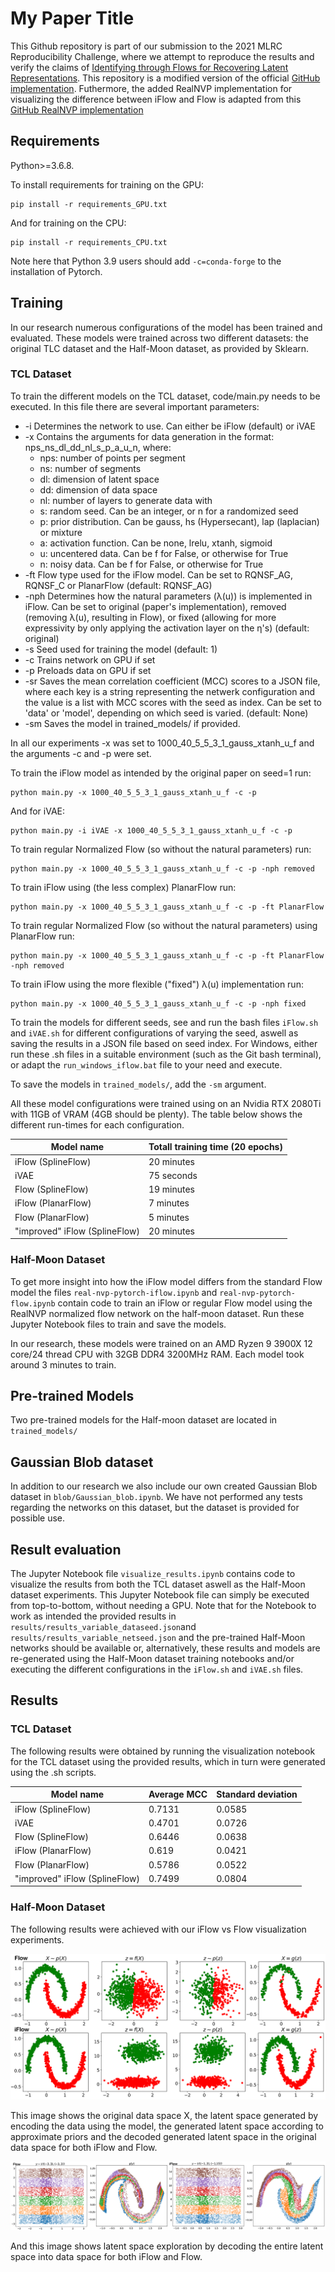 <!-- >📋  A template README.md for code accompanying a Machine Learning paper -->
# My Paper Title

This Github repository is part of our submission to the 2021 MLRC Reproducibility Challenge, where we attempt to reproduce the results and verify the claims of [Identifying through Flows for Recovering Latent Representations](https://arxiv.org/abs/1909.12555). This repository is a modified version of the official [GitHub implementation](https://github.com/MathsXDC/iFlow). Futhermore, the added RealNVP implementation for visualizing the difference between iFlow and Flow is adapted from this [GitHub RealNVP implementation](https://github.com/senya-ashukha/real-nvp-pytorch.)


## Requirements

Python>=3.6.8.

To install requirements for training on the GPU:

```setup
pip install -r requirements_GPU.txt
```

And for training on the CPU:

```setup
pip install -r requirements_CPU.txt
```

Note here that Python 3.9 users should add ```-c=conda-forge``` to the installation of Pytorch.

## Training

In our research numerous configurations of the model has been trained and evaluated. These models were trained across two different datasets: the original TLC dataset and the Half-Moon dataset, as provided by Sklearn.

### TCL Dataset

To train the different models on the TCL dataset, code/main.py needs to be executed. In this file there are several important parameters:

* -i Determines the network to use. Can either be iFlow (default) or iVAE
* -x Contains the arguments for data generation in the format: nps_ns_dl_dd_nl_s_p_a_u_n, where:
    + nps: number of points per segment
    + ns: number of segments
    + dl: dimension of latent space
    + dd: dimension of data space
    + nl: number of layers to generate data with
    + s: random seed. Can be an integer, or n for a randomized seed
    + p: prior distribution. Can be gauss, hs (Hypersecant), lap (laplacian) or mixture
    + a: activation function. Can be none, lrelu, xtanh, sigmoid
    + u: uncentered data. Can be f for False, or otherwise for True
    + n: noisy data. Can be f for False, or otherwise for True
* -ft Flow type used for the iFlow model. Can be set to RQNSF_AG, RQNSF_C or PlanarFlow (default: RQNSF_AG)
* -nph Determines how the natural parameters (λ(u)) is implemented in iFlow. Can be set to original (paper's implementation), removed (removing λ(u), resulting in Flow), or fixed (allowing for more expressivity by only applying the activation layer on the η's) (default: original)
* -s Seed used for training the model (default: 1)
* -c Trains network on GPU if set
* -p Preloads data on GPU if set
* -sr Saves the mean correlation coefficient (MCC) scores to a JSON file, where each key is a string representing the netwerk configuration and the value is a list with MCC scores with the seed as index. Can be set to 'data' or 'model', depending on which seed is varied. (default: None)
* -sm Saves the model in trained_models/ if provided.

In all our experiments -x was set to 1000_40_5_5_3_1_gauss_xtanh_u_f and the arguments -c and -p were set.

To train the iFlow model as intended by the original paper on seed=1 run:
```train
python main.py -x 1000_40_5_5_3_1_gauss_xtanh_u_f -c -p
```

And for iVAE:
```train
python main.py -i iVAE -x 1000_40_5_5_3_1_gauss_xtanh_u_f -c -p
```

To train regular Normalized Flow (so without the natural parameters) run:
```train
python main.py -x 1000_40_5_5_3_1_gauss_xtanh_u_f -c -p -nph removed
```

To train iFlow using (the less complex) PlanarFlow run:
```train
python main.py -x 1000_40_5_5_3_1_gauss_xtanh_u_f -c -p -ft PlanarFlow
```

To train regular Normalized Flow (so without the natural parameters) using PlanarFlow run:
```train
python main.py -x 1000_40_5_5_3_1_gauss_xtanh_u_f -c -p -ft PlanarFlow -nph removed
```

To train iFlow using the more flexible ("fixed") λ(u) implementation run:
```train
python main.py -x 1000_40_5_5_3_1_gauss_xtanh_u_f -c -p -nph fixed
```

To train the models for different seeds, see and run the bash files `iFlow.sh` and `iVAE.sh` for different configurations of varying the seed, aswell as saving the results in a JSON file based on seed index. 
For Windows, either run these .sh files in a suitable environment (such as the Git bash terminal), or adapt the `run_windows_iflow.bat` file to your need and execute.

To save the models in `trained_models/`, add the ```-sm``` argument.

All these model configurations were trained using on an Nvidia RTX 2080Ti with 11GB of VRAM (4GB should be plenty). The table below shows the different run-times for each configuration.

| Model name         | Totall training time (20 epochs) |
| ------------------ |---------------- |
| iFlow (SplineFlow)  |     20 minutes        |
| iVAE    |     75 seconds         |
| Flow (SplineFlow)  |     19 minutes         |
| iFlow (PlanarFlow)  |     7 minutes        |
| Flow (PlanarFlow)  |     5 minutes      |
| "improved" iFlow (SplineFlow)  |     20 minutes        |



### Half-Moon Dataset

To get more insight into how the iFlow model differs from the standard Flow model the files ```real-nvp-pytorch-iflow.ipynb``` and ```real-nvp-pytorch-flow.ipynb``` contain code to train an iFlow or regular Flow model using the RealNVP normalized flow network on the half-moon dataset. Run these Jupyter Notebook files to train and save the models.

In our research, these models were trained on an AMD Ryzen 9 3900X 12 core/24 thread CPU with 32GB DDR4 3200MHz RAM. Each model took around 3 minutes to train.

## Pre-trained Models

Two pre-trained models for the Half-moon dataset are located in ```trained_models/``` 

## Gaussian Blob dataset
In addition to our research we also include our own created Gaussian Blob dataset in `blob/Gaussian_blob.ipynb`. We have not performed any tests regarding the networks on this dataset, but the dataset is provided for possible use.


## Result evaluation

The Jupyter Notebook file ```visualize_results.ipynb``` contains code to visualize the results from both the TCL dataset aswell as the Half-Moon dataset experiments. This Jupyter Notebook file can simply be executed from top-to-bottom, without needing a GPU. Note that for the Notebook to work as intended the provided results in ```results/results_variable_dataseed.json```and ```results/results_variable_netseed.json``` and the pre-trained Half-Moon networks should be available or, alternatively, these results and models are re-generated using the Half-Moon dataset training notebooks and/or executing the different configurations in the ```iFlow.sh``` and ```iVAE.sh``` files.


## Results

### TCL Dataset
The following results were obtained by running the visualization notebook for the TCL dataset using the provided results, which in turn were generated using the .sh scripts.

| Model name         | Average MCC  | Standard deviation |
| ------------------ |---------------- | -------------- |
| iFlow (SplineFlow)   |     0.7131         |      0.0585       |
| iVAE  |     0.4701         |      0.0726       |
| Flow (SplineFlow)  |     0.6446         |      0.0638      |
| iFlow (PlanarFlow)  |     0.619        |      0.0421       |
| Flow (PlanarFlow)  |     0.5786      |      0.0522       |
| "improved" iFlow (SplineFlow)  |     0.7499        |      0.0804       |


### Half-Moon Dataset
The following results were achieved with our iFlow vs Flow visualization experiments.


![Model spaces](https://github.com/jjgsherwood/FACT-AI/blob/main/results/flow_en_de_report.png)

This image shows the original data space X, the latent space generated by encoding the data using the model, the generated latent space according to approximate priors and the decoded generated latent space in the original data space for both iFlow and Flow.

![Model spaces](https://github.com/jjgsherwood/FACT-AI/blob/main/results/flow_latent_report_mini.png)

And this image shows latent space exploration by decoding the entire latent space into data space for both iFlow and Flow.

